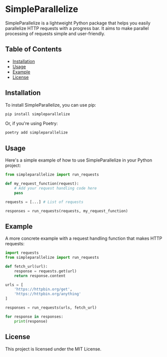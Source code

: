 # SimpleParallelize

SimpleParallelize is a lightweight Python package that helps you easily parallelize HTTP requests with a progress bar. It aims to make parallel processing of requests simple and user-friendly.

## Table of Contents

- [Installation](#installation)
- [Usage](#usage)
- [Example](#example)
- [License](#license)

## Installation

To install SimpleParallelize, you can use pip:

```bash
pip install simpleparallelize
```

Or, if you're using Poetry:
```bash
poetry add simpleparallelize
```


## Usage

Here's a simple example of how to use SimpleParallelize in your Python project:

```python
from simpleparallelize import run_requests

def my_request_function(request):
    # Add your request handling code here
    pass

requests = [...] # List of requests

responses = run_requests(requests, my_request_function)
```

## Example

A more concrete example with a request handling function that makes HTTP requests:

```python
import requests
from simpleparallelize import run_requests

def fetch_url(url):
    response = requests.get(url)
    return response.content

urls = [
    'https://httpbin.org/get',
    'https://httpbin.org/anything'
]

responses = run_requests(urls, fetch_url)

for response in responses:
    print(response)
```

## License

This project is licensed under the MIT License.
